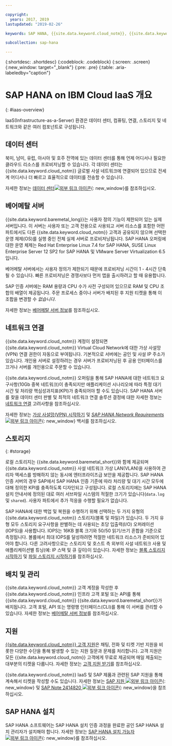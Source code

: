 ```yaml
---

copyright:
  years: 2017, 2019
lastupdated: "2019-02-26"

keywords: SAP HANA, {{site.data.keyword.cloud_notm}}, {{site.data.keywords.baremetal_short}}, data centers, VPN,

subcollection: sap-hana

---
```


{:shortdesc: .shortdesc}
{:codeblock: .codeblock}
{:screen: .screen}
{:new_window: target="_blank"}
{:pre: .pre}
{:table: .aria-labeledby="caption"}

# SAP HANA on IBM Cloud IaaS 개요
{: #iaas-overview}

IaaS(Infrastructure-as-a-Server) 환경은 데이터 센터, 컴퓨팅, 연결, 스토리지 및 네트워크와 같은 여러 컴포넌트로 구성됩니다.

## 데이터 센터

북미, 남미, 유럽, 아시아 및 호주 전역에 있는 데이터 센터를 통해 언제 어디서나 필요한 클라우드 리소스를 프로비저닝할 수 있습니다. 각 데이터 센터는 {{site.data.keyword.cloud_notm}} 글로벌 사설 네트워크에 연결되어 있으므로 전세계 어디서나 더 빠르고 효율적으로 데이터를 전송할 수 있습니다.

자세한 정보는 [데이터 센터![외부 링크 아이콘](../../icons/launch-glyph.svg "외부 링크 아이콘")](https://www.ibm.com/cloud-computing/bluemix/data-centers){: new_window}를 참조하십시오.

## 베어메탈 서버

{{site.data.keyword.baremetal_long}}는 사용자 정의 기능이 제한되어 있는 실제 서버입니다. 이 서버는 사용자 또는 고객 전용으로 사용되고 서버 리소스를 포함한 어떤 파트에서도 다른 {{site.data.keyword.cloud_notm}} 고객과 공유되지 않으며 선택한 운영 체제(OS)를 실행 중인 전체 실제 서버로 프로비저닝됩니다. SAP HANA 오퍼링에 대한 운영 체제는 Red Hat Enterprise Linux 7.4 for SAP HANA, SUSE Linux Enterprise Server 12 SP2 for SAP HANA 및 VMware Server Virtualization 6.5입니다.

베어메탈 서버에서는 사용자 정의가 제한되기 때문에 프로비저닝 시간이 1 - 4시간 단축될 수 있습니다. 빠른 프로비저닝은 경쟁사보다 먼저 앱을 출시하려고 할 때 유용합니다.

SAP 인증 서버에는 RAM 용량과 CPU 수가 사전 구성되어 있으므로 RAM 및 CPU 조합의 배열이 제공됩니다. 주문 프로세스 중이나 서버가 배치된 후 지원 티켓을 통해 이 조합을 변경할 수 *없습니다*.

자세한 정보는 [베어메탈 서버 정보](/docs/bare-metal?topic=bare-metal-about#about)를 참조하십시오.

## 네트워크 연결

{{site.data.keyword.cloud_notm}} 계정이 설정되면 {{site.data.keyword.cloud_notm}} Virtual Cloud Network에 대한 가상 사설망(VPN) 연결 권한이 자동으로 부여됩니다. 기본적으로 서버에는 공인 및 사설 IP 주소가 있습니다. 개인용 서버로 설정하려는 경우 서버가 프로비저닝된 후 공용 인터페이스를 끄거나 서버를 개인용으로 주문할 수 있습니다.

{{site.data.keyword.cloud_notm}} 오퍼링을 통해 SAP HANA에 대한 네트워크 요구사항(10Gb 중복 네트워크)이 충족되지만 애플리케이션 시나리오에 따라 특정 대기 시간 및 처리량 핵심성과지표(KPI)가 충족되어야 할 수도 있습니다. SAP HANA 서버를 찾을 데이터 센터 판별 및 최적의 네트워크 연결 솔루션 결정에 대한 자세한 정보는 [네트워크 연결](/docs/infrastructure/sap-hana?topic=sap-hana-considerations#network_connectivity) 고려사항을 참조하십시오.

자세한 정보는 [가상 사설망(VPN) 시작하기](/docs/infrastructure/iaas-vpn?topic=VPN-gettingstarted-with-virtual-private-networking#gettingstarted-with-virtual-private-networking) 및 [*SAP HANA Network Requirements* ![외부 링크 아이콘](../../icons/launch-glyph.svg "외부 링크 아이콘")](https://www.sap.com/documents/2016/08/1cd2c2fb-807c-0010-82c7-eda71af511fa.html){: new_window} 백서를 참조하십시오.

## 스토리지
{: #storage}

로컬 스토리지는 {{site.data.keyword.baremetal_short}}와 함께 제공되며 {{site.data.keyword.cloud_notm}} 사설 네트워크 가상 LAN(VLAN)을 사용하여 관리자 액세스를 방해하지 않는 동시에 엔터프라이즈급 보안을 제공합니다. SAP HANA 인증 서버의 경우 SAP에서 SAP HANA 인증 기준에 따라 처리량 및 대기 시간 모두에 대해 정의한 KPI를 충족하도록 디자인되고 구성됩니다. 로컬 스토리지에는 SAP HANA 설치 안내서에 정의된 대로 여러 서브파일 시스템의 적절한 크기가 있습니다(`data.log` 및 `shared`). 사용자 파트에서 추가 적응을 수행할 필요가 없습니다.

SAP HANA에 대한 백업 및 복원을 수행하기 위해 선택하는 두 가지 유형의 {{site.data.keyword.cloud_notm}} 스토리지(블록 및 파일)가 있습니다. 두 가지 유형 모두 스토리지 요구사항을 판별하는 데 사용되는 초당 입출력(I/O) 오퍼레이션(IOPS)을 사용합니다. IOPS는 16KB 블록 크기와 50/50 읽기/쓰기 혼합을 기준으로 측정됩니다. 볼륨에서 최대 IOPS를 달성하려면 적절한 네트워크 리소스가 준비되어 있어야 합니다. 다른 고려사항으로는 스토리지 및 호스트 측 외부의 사설 네트워크 사용 및 애플리케이션별 튜닝(예: IP 스택 및 큐 깊이)이 있습니다. 자세한 정보는 [블록 스토리지 시작하기](/docs/infrastructure/BlockStorage?topic=BlockStorage-getting-started#getting-started) 및 [파일 스토리지 시작하기](/docs/infrastructure/FileStorage?topic=FileStorage-getting-started#getting-started)를 참조하십시오.

## 배치 및 관리

{{site.data.keyword.cloud_notm}} 고객 계정을 작성한 후 {{site.data.keyword.cloud_notm}} 인프라 고객 포털 또는 API를 통해 {{site.data.keyword.cloud_notm}} {{site.data.keyword.baremetal_short}}가 배치됩니다. 고객 포털, API 또는 명령행 인터페이스(CLI)를 통해 이 서버를 관리할 수 있습니다. 자세한 정보는 [베어메탈 서버 정보](/docs/bare-metal?topic=bare-metal-about#about)를 참조하십시오.

## 지원

[{{site.data.keyword.cloud_notm}} 고객 지원](/docs/get-support?topic=get-support-getting-customer-support#getting-customer-support)은 채팅, 전화 및 티켓 기반 지원을 비롯한 다양한 수단을 통해 발생할 수 있는 지원 질문과 문제를 처리합니다. 고객 지원은 모든 {{site.data.keyword.cloud_notm}} 고객에게 무료로 제공되며 매일 제출되는 대부분의 티켓을 다룹니다. 자세한 정보는 [고객 지원 받기](/docs/get-support?topic=get-support-getting-customer-support#getting-customer-support)를 참조하십시오.

{{site.data.keyword.cloud_notm}} IaaS 및 SAP 제품과 관련된 SAP 지원을 통해 계속해서 티켓을 작성할 수도 있습니다. 자세한 정보는 [SAP 지원 ![외부 링크 아이콘](../../icons/launch-glyph.svg "외부 링크 아이콘")](https://support.sap.com/en/index.html){: new_window} 및 [SAP Note 2414820 ![외부 링크 아이콘](../../icons/launch-glyph.svg "외부 링크 아이콘")](https://launchpad.support.sap.com/#/notes/2414820){: new_window}을 참조하십시오.

## SAP HANA 설치

SAP HANA 소프트웨어는 SAP HANA 설치 인증 과정을 완료한 공인 SAP HANA 설치 관리자가 설치해야 합니다. 자세한 정보는 [SAP HANA 설치 가능자![외부 링크 아이콘](../../icons/launch-glyph.svg "외부 링크 아이콘")](http://www.saphanacentral.com/p/who-can-install-sap-hana.html){: new_window}를 참조하십시오.
